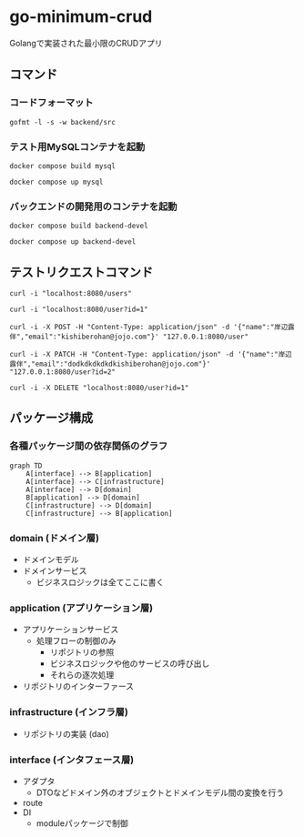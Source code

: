 # go-minimum-crud
Golangで実装された最小限のCRUDアプリ

## コマンド

### コードフォーマット
```
gofmt -l -s -w backend/src
```

### テスト用MySQLコンテナを起動
```
docker compose build mysql

docker compose up mysql
```

### バックエンドの開発用のコンテナを起動
```
docker compose build backend-devel

docker compose up backend-devel
```

## テストリクエストコマンド
```
curl -i "localhost:8080/users"

curl -i "localhost:8080/user?id=1"

curl -i -X POST -H "Content-Type: application/json" -d '{"name":"岸辺露伴","email":"kishiberohan@jojo.com"}' "127.0.0.1:8080/user"

curl -i -X PATCH -H "Content-Type: application/json" -d '{"name":"岸辺露伴","email":"dodkdkdkdkdkishiberohan@jojo.com"}' "127.0.0.1:8080/user?id=2"

curl -i -X DELETE "localhost:8080/user?id=1"
```

## パッケージ構成

### 各種パッケージ間の依存関係のグラフ

```mermaid
graph TD
    A[interface] --> B[application]
    A[interface] --> C[infrastructure]
    A[interface] --> D[domain]
    B[application] --> D[domain]
    C[infrastructure] --> D[domain]
    C[infrastructure] --> B[application]
```

### domain (ドメイン層)
- ドメインモデル
- ドメインサービス
  - ビジネスロジックは全てここに書く

### application (アプリケーション層)
- アプリケーションサービス
  - 処理フローの制御のみ
    - リポジトリの参照
    - ビジネスロジックや他のサービスの呼び出し
    - それらの逐次処理
- リポジトリのインターファース

### infrastructure (インフラ層)
- リポジトリの実装 (dao)

### interface (インタフェース層)
- アダプタ
  - DTOなどドメイン外のオブジェクトとドメインモデル間の変換を行う
- route
- DI
  - moduleパッケージで制御
